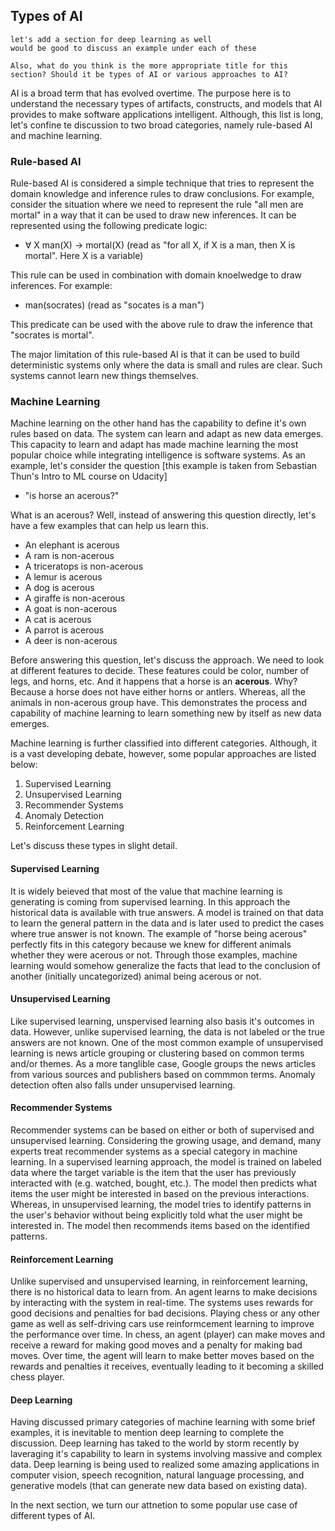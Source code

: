 ## Types of AI

```
let's add a section for deep learning as well
would be good to discuss an example under each of these

Also, what do you think is the more appropriate title for this section? Should it be types of AI or various approaches to AI?
```

AI is a broad term that has evolved overtime. The purpose here is to understand the necessary types of artifacts, constructs, and models that AI provides to make software applications intelligent. Although, this list is long, let's confine te discussion to two broad categories, namely rule-based AI and machine learning.

### Rule-based AI
Rule-based AI is considered a simple technique that tries to represent the domain knowledge and inference rules to draw conclusions. For example, consider the situation where we need to represent the rule "all men are mortal" in a way that it can be used to draw new inferences. It can be represented using the following predicate logic:

- ∀ X man(X) → mortal(X) (read as "for all X, if X is a man, then X is mortal". Here X is a variable)

This rule can be used in combination with domain knoelwedge to draw inferences. For example:

- man(socrates) (read as "socates is a man")

This predicate can be used with the above rule to draw the inference that "socrates is mortal".

The major limitation of this rule-based AI is that it can be used to build deterministic systems only where the data is small and rules are clear. Such systems cannot learn new things themselves.

### Machine Learning
Machine learning on the other hand has the capability to define it's own rules based on data. The system can learn and adapt as new data emerges. This capacity to learn and adapt has made machine learning the most popular choice while integrating intelligence is software systems.
As an example, let's consider the question [this example is taken from Sebastian Thun's Intro to ML course on Udacity]

- "is horse an acerous?"

What is an acerous? Well, instead of answering this question directly, let's have a few examples that can help us learn this.

- An elephant is acerous
- A ram is non-acerous
- A triceratops is non-acerous
- A lemur is acerous
- A dog is acerous
- A giraffe is non-acerous
- A goat is non-acerous
- A cat is acerous
- A parrot is acerous
- A deer is non-acerous

Before answering this question, let's discuss the approach. We need to look at different features to decide. These features could be color, number of legs, and horns, etc. And it happens that a horse is an **acerous**. Why? Because a horse does not have either horns or antlers. Whereas, all the animals in non-acerous group have. This demonstrates the process and capability of machine learning to learn something new by itself as new data emerges. 

Machine learning is further classified into different categories. Although, it is a vast developing debate, however, some popular approaches are listed below:

1. Supervised Learning
2. Unsupervised Learning
3. Recommender Systems
4. Anomaly Detection
5. Reinforcement Learning

Let's discuss these types in slight detail.

#### Supervised Learning
It is widely beieved that most of the value that machine learning is generating is coming from supervised learning. In this approach the historical data is available with true answers. A model is trained on that data to learn the general pattern in the data and is later used to predict the cases where true answer is not known. The example of "horse being acerous" perfectly fits in this category because we knew for different animals whether they were acerous or not. Through those examples, machine learning would somehow generalize the facts that lead to the conclusion of another (initially uncategorized) animal being acerous or not.

#### Unsupervised Learning
Like supervised learning, unspervised learning also basis it's outcomes in data. However, unlike supervised learning, the data is not labeled or the true answers are not known. One of the most common example of unsupervised learning is news article grouping or clustering based on common terms and/or themes. As a more tanglible case, Google groups the news articles from various sources and publishers based on commmon terms. Anomaly detection often also falls under unsupervised learning.

#### Recommender Systems
Recommender systems can be based on either or both of supervised and unsupervised learning. Considering the growing usage, and demand, many experts treat recommender systems as a special category in machine learning. In a supervised learning approach, the model is trained on labeled data where the target variable is the item that the user has previously interacted with (e.g. watched, bought, etc.). The model then predicts what items the user might be interested in based on the previous interactions. Whereas, in unsupervised learning, the model tries to identify patterns in the user's behavior without being explicitly told what the user might be interested in. The model then recommends items based on the identified patterns.

#### Reinforcement Learning
Unlike supervised and unsupervised learning, in reinforcement learning, there is no historical data to learn from. An agent learns to make decisions by interacting with the system in real-time. The systems uses rewards for good decisions and penalties for bad decisions. Playing chess or any other game as well as self-driving cars use reinformcement learning to improve the performance over time. In chess, an agent (player) can make moves and receive a reward for making good moves and a penalty for making bad moves. Over time, the agent will learn to make better moves based on the rewards and penalties it receives, eventually leading to it becoming a skilled chess player.

#### Deep Learning
Having discussed primary categories of machine learning with some brief examples, it is inevitable to mention deep learning to complete the discussion. Deep learning has taked to the world by storm recently by laveraging it's capability to learn in systems involving massive and complex data. Deep learning is being used to realized some amazing applications in computer vision, speech recognition, natural language processing, and generative models (that can generate new data based on existing data).

In the next section, we turn our attnetion to some popular use case of different types of AI.
